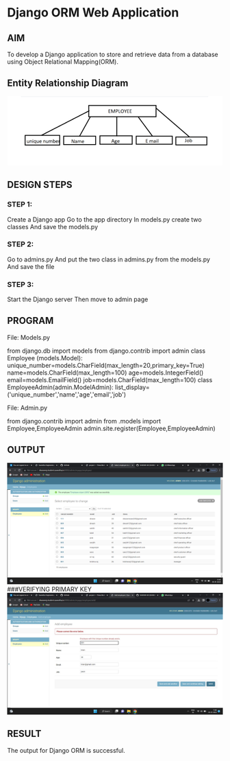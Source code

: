 # Django ORM Web Application

## AIM
To develop a Django application to store and retrieve data from a database using Object Relational Mapping(ORM).

## Entity Relationship Diagram

![output](/Screenshot%20from%202023-01-05%2011-57-03.png)
## DESIGN STEPS

### STEP 1:
Create a Django app Go to the app directory In models.py create two classes And save the models.py
### STEP 2:
Go to admins.py And put the two class in admins.py from the models.py And save the file
### STEP 3:
Start the Django server Then move to admin page

## PROGRAM
File: Models.py

from django.db import models
from django.contrib import admin
class Employee (models.Model):
unique_number=models.CharField(max_length=20,primary_key=True)
name=models.CharField(max_length=100)
age=models.IntegerField()
email=models.EmailField()
job=models.CharField(max_length=100)
class EmployeeAdmin(admin.ModelAdmin):
list_display=('unique_number','name','age','email','job')

File: Admin.py

from django.contrib import admin
from .models import Employee,EmployeeAdmin
admin.site.register(Employee,EmployeeAdmin)

## OUTPUT

![output](/2023-01-05.png)
###VERIFYING PRIMARY KEY
![output](/d256db27-f88e-42c1-93e9-66028e943d84.jpeg)


## RESULT
The output for Django ORM is successful.